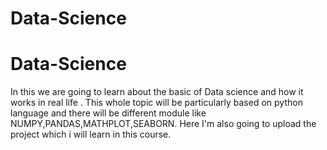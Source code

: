 # Data-Science
# Data-Science
In this we are going to learn about the basic of Data science and how it works in real life .
    This  whole topic will be particularly based on python language and there will be different module like NUMPY,PANDAS,MATHPLOT,SEABORN.
    Here I'm also going to upload the project which i will learn in this course.
